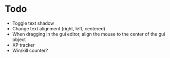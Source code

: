 # Todo

-   Toggle text shadow
-   Change text alignment (right, left, centered)
-   When dragging in the gui editor, align the mouse to the center of the gui object
-   XP tracker
-   Win/kill counter?
